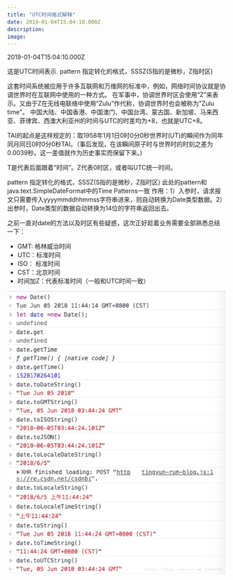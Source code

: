```yaml
---
title: "UTC时间格式解释"
date: 2019-01-04T15:04:10.000Z
description: 
image: 
---
```


2019-01-04T15:04:10.000Z

这是UTC时间表示.
pattern 指定转化的格式，SSSZ(S指的是微秒，Z指时区)


这套时间系统被应用于许多互联网和万维网的标准中，例如，网络时间协议就是协调世界时在互联网中使用的一种方式。
在军事中，协调世界时区会使用“Z”来表示。又由于Z在无线电联络中使用“Zulu”作代称，协调世界时也会被称为"Zulu time"。
中国大陆、中国香港、中国澳门、中国台湾、蒙古国、新加坡、马来西亚、菲律宾、西澳大利亚州的时间与UTC的时差均为+8，也就是UTC+8。


TAI的起点是这样规定的：取1958年1月1日0时0分0秒世界时(UT)的瞬间作为同年同月同日0时0分0秒TAI。（事后发现，在该瞬间原子时与世界时的时刻之差为0.0039秒。这一差值就作为历史事实而保留下来。)

T是代表后面跟着“时间”。Z代表0时区，或者叫UTC统一时间。


pattern 指定转化的格式，SSSZ(S指的是微秒，Z指时区)
此处的pattern和java.text.SimpleDateFormat中的Time Patterns一致
作用：1）入参时，请求报文只需要传入yyyymmddhhmmss字符串进来，则自动转换为Date类型数据。2）出参时，Date类型的数据自动转换为14位的字符串返回出去。

之前一直对date的方法以及时区有些疑惑，这次正好趁着业务需要全部熟悉总结一下： 
- GMT: 格林威治时间 
- UTC：标准时间 
- ISO： 标准时间 
- CST：北京时间 
- 时间加Z：代表标准时间（一般和UTC时间一致） 

![1.jpeg](1.jpeg)